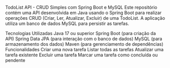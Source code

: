 TodoList API - CRUD Simples com Spring Boot e MySQL
Este repositório contém uma API desenvolvida em Java usando o Spring Boot para realizar operações CRUD (Criar, Ler, Atualizar, Excluir) de uma TodoList. A aplicação utiliza um banco de dados MySQL para persistir as tarefas.

Tecnologias Utilizadas
Java 17 ou superior
Spring Boot (para criação da API)
Spring Data JPA (para interação com o banco de dados)
MySQL (para armazenamento dos dados)
Maven (para gerenciamento de dependências)
Funcionalidades
Criar uma nova tarefa
Listar todas as tarefas
Atualizar uma tarefa existente
Excluir uma tarefa
Marcar uma tarefa como concluída ou pendente
